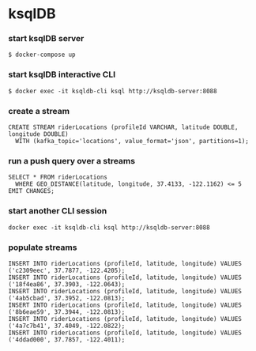 # ksqlDB

### start ksqlDB server
```
$ docker-compose up
```


### start ksqlDB interactive CLI
```
$ docker exec -it ksqldb-cli ksql http://ksqldb-server:8088
```

### create a stream
``` 
CREATE STREAM riderLocations (profileId VARCHAR, latitude DOUBLE, longitude DOUBLE)
  WITH (kafka_topic='locations', value_format='json', partitions=1);
```

### run a push query over a streams
```
SELECT * FROM riderLocations
  WHERE GEO_DISTANCE(latitude, longitude, 37.4133, -122.1162) <= 5 EMIT CHANGES;
```

### start another CLI session
```
docker exec -it ksqldb-cli ksql http://ksqldb-server:8088
```

### populate streams 
```
INSERT INTO riderLocations (profileId, latitude, longitude) VALUES ('c2309eec', 37.7877, -122.4205);
INSERT INTO riderLocations (profileId, latitude, longitude) VALUES ('18f4ea86', 37.3903, -122.0643);
INSERT INTO riderLocations (profileId, latitude, longitude) VALUES ('4ab5cbad', 37.3952, -122.0813);
INSERT INTO riderLocations (profileId, latitude, longitude) VALUES ('8b6eae59', 37.3944, -122.0813);
INSERT INTO riderLocations (profileId, latitude, longitude) VALUES ('4a7c7b41', 37.4049, -122.0822);
INSERT INTO riderLocations (profileId, latitude, longitude) VALUES ('4ddad000', 37.7857, -122.4011);
```